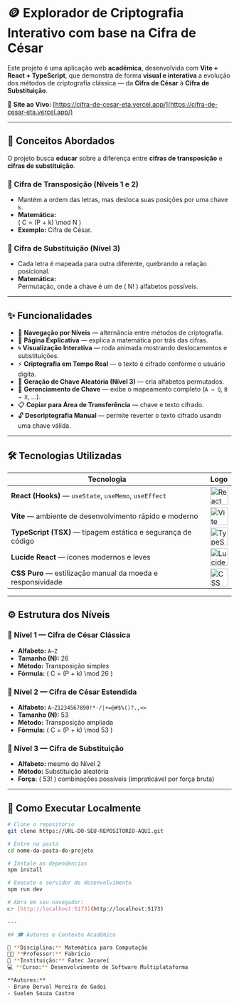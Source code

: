 # 🪙 Explorador de Criptografia Interativo com base na Cifra de César

Este projeto é uma aplicação web **acadêmica**, desenvolvida com **Vite + React + TypeScript**, que demonstra de forma **visual e interativa** a evolução dos métodos de criptografia clássica — da **Cifra de César** à **Cifra de Substituição**.

🔗 **Site ao Vivo:** [https://cifra-de-cesar-eta.vercel.app/](https://cifra-de-cesar-eta.vercel.app/)

---

## 🎯 Conceitos Abordados  

O projeto busca **educar** sobre a diferença entre **cifras de transposição** e **cifras de substituição**.

### 🔸 Cifra de Transposição (Níveis 1 e 2)
- Mantém a ordem das letras, mas desloca suas posições por uma chave `k`.  
- **Matemática:**  
  \( C = (P + k) \mod N \)  
- **Exemplo:** Cifra de César.

### 🔸 Cifra de Substituição (Nível 3)
- Cada letra é mapeada para outra diferente, quebrando a relação posicional.  
- **Matemática:**  
  Permutação, onde a chave é um de \( N! \) alfabetos possíveis.

---

## ✨ Funcionalidades  

- 🔁 **Navegação por Níveis** — alternância entre métodos de criptografia.  
- 🧮 **Página Explicativa** — explica a matemática por trás das cifras.  
- 🌀 **Visualização Interativa** — roda animada mostrando deslocamentos e substituições.  
- ⚡ **Criptografia em Tempo Real** — o texto é cifrado conforme o usuário digita.  
- 🎲 **Geração de Chave Aleatória (Nível 3)** — cria alfabetos permutados.  
- 📜 **Gerenciamento de Chave** — exibe o mapeamento completo (`A → Q`, `B → X`, ...).  
- 📋 **Copiar para Área de Transferência** — chave e texto cifrado.  
- 🔓 **Descriptografia Manual** — permite reverter o texto cifrado usando uma chave válida.  

---

## 🛠️ Tecnologias Utilizadas  

| Tecnologia | Logo |
|-------------|------|
| **React (Hooks)** — `useState`, `useMemo`, `useEffect` | <img src="https://cdn.jsdelivr.net/gh/devicons/devicon/icons/react/react-original.svg" width="40" alt="React"/> |
| **Vite** — ambiente de desenvolvimento rápido e moderno | <img src="https://cdn.jsdelivr.net/gh/devicons/devicon/icons/vitejs/vitejs-original.svg" width="40" alt="Vite"/> |
| **TypeScript (TSX)** — tipagem estática e segurança de código | <img src="https://cdn.jsdelivr.net/gh/devicons/devicon/icons/typescript/typescript-original.svg" width="40" alt="TypeScript"/> |
| **Lucide React** — ícones modernos e leves | <img src="https://lucide.dev/logo.svg" width="40" alt="Lucide"/> |
| **CSS Puro** — estilização manual da moeda e responsividade | <img src="https://cdn.jsdelivr.net/gh/devicons/devicon/icons/css3/css3-original.svg" width="40" alt="CSS"/> |

---

## ⚙️ Estrutura dos Níveis  

### 🔑 Nível 1 — Cifra de César Clássica  
- **Alfabeto:** `A–Z`  
- **Tamanho (N):** 26  
- **Método:** Transposição simples  
- **Fórmula:** \( C = (P + k) \mod 26 \)

### 🔑 Nível 2 — Cifra de César Estendida  
- **Alfabeto:** `A–Z1234567890!*-/|+=@#$%()?.,<>`  
- **Tamanho (N):** 53  
- **Método:** Transposição ampliada  
- **Fórmula:** \( C = (P + k) \mod 53 \)

### 🔑 Nível 3 — Cifra de Substituição  
- **Alfabeto:** mesmo do Nível 2  
- **Método:** Substituição aleatória  
- **Força:** \( 53! \) combinações possíveis (impraticável por força bruta)

---

## 🔧 Como Executar Localmente  

```bash
# Clone o repositório
git clone https://URL-DO-SEU-REPOSITORIO-AQUI.git

# Entre na pasta
cd nome-da-pasta-do-projeto

# Instale as dependências
npm install

# Execute o servidor de desenvolvimento
npm run dev

# Abra em seu navegador:  
👉 [http://localhost:5173](http://localhost:5173)

---

## 🎓 Autores e Contexto Acadêmico  

📘 **Disciplina:** Matemática para Computação  
👨‍🏫 **Professor:** Fabrício  
🏫 **Instituição:** Fatec Jacareí  
💻 **Curso:** Desenvolvimento de Software Multiplataforma  

**Autores:**  
- Bruno Berval Moreira de Godoi  
- Suelen Souza Castro

